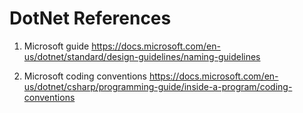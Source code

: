 # DotNet References

1. Microsoft guide
https://docs.microsoft.com/en-us/dotnet/standard/design-guidelines/naming-guidelines

2. Microsoft coding conventions
https://docs.microsoft.com/en-us/dotnet/csharp/programming-guide/inside-a-program/coding-conventions